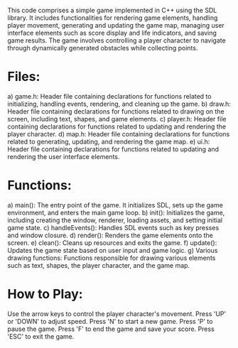 This code comprises a simple game implemented in C++ using the SDL library. It includes functionalities for rendering game elements, handling player movement, generating and updating the game map, managing user interface elements such as score display and life indicators, and saving game results. The game involves controlling a player character to navigate through dynamically generated obstacles while collecting points.

# Files:
  a) game.h: Header file containing declarations for functions related to initializing, handling events, rendering, and cleaning up the game.
  b) draw.h: Header file containing declarations for functions related to drawing on the screen, including text, shapes, and game elements.
  c) player.h: Header file containing declarations for functions related to updating and rendering the player character.
  d) map.h: Header file containing declarations for functions related to generating, updating, and rendering the game map.
  e) ui.h: Header file containing declarations for functions related to updating and rendering the user interface elements.

# Functions:
  a) main(): The entry point of the game. It initializes SDL, sets up the game environment, and enters the main game loop.
  b) init(): Initializes the game, including creating the window, renderer, loading assets, and setting initial game state.
  c) handleEvents(): Handles SDL events such as key presses and window closure.
  d) render(): Renders the game elements onto the screen.
  e) clean(): Cleans up resources and exits the game.
  f) update(): Updates the game state based on user input and game logic.
  g) Various drawing functions: Functions responsible for drawing various elements such as text, shapes, the player character, and the game map.

# How to Play:
Use the arrow keys to control the player character's movement.
Press 'UP' or 'DOWN' to adjust speed.
Press 'N' to start a new game.
Press 'P' to pause the game.
Press 'F' to end the game and save your score.
Press 'ESC' to exit the game.
